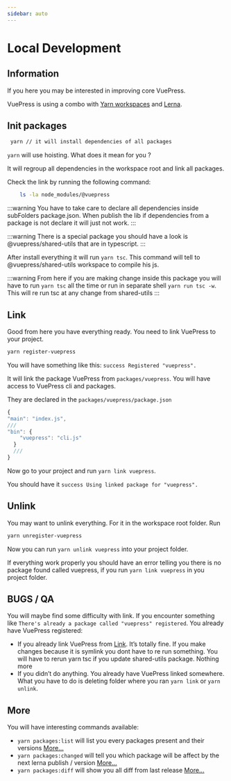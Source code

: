 ```yaml
---
sidebar: auto
---
```


# Local Development

## Information

If you here you may be interested in improving core VuePress.

VuePress is using a combo with [Yarn workspaces](https://yarnpkg.com/lang/en/docs/workspaces/) and [Lerna](https://github.com/lerna/lerna).

## Init packages

```bash
 yarn // it will install dependencies of all packages
```

`yarn` will use hoisting. What does it mean for you ?

It will regroup all dependencies in the workspace root and link all packages.

Check the link by running the following command:

```bash
    ls -la node_modules/@vuepress
```

:::warning
You have to take care to declare all dependencies inside subFolders package.json. When publish the lib if dependencies from a package is not declare it will just not work.
:::

:::warning
There is a special package you should have a look is @vuepress/shared-utils that are in typescript.
:::

After install everything it will run `yarn tsc`. This command will tell to @vuepress/shared-utils workspace to compile his js.

:::warning
From here if you are making change inside this package you will have to
run `yarn tsc` all the time or run in separate shell `yarn run tsc -w`. This will re run tsc at any change from shared-utils
:::

## Link

Good from here you have everything ready. You need to link VuePress to your project.

```bash
yarn register-vuepress
```

You will have something like this: `success Registered "vuepress".`

It will link the package VuePress from `packages/vuepress`. You will have access to VuePress cli and packages.

They are declared in the `packages/vuepress/package.json`

```js
{
"main": "index.js",
///
"bin": {
    "vuepress": "cli.js"
  }
  ///
}
```

Now go to your project and run `yarn link vuepress`.

You should have it `success Using linked package for "vuepress".`

## Unlink

You may want to unlink everything. For it in the workspace root folder. Run

```bash
yarn unregister-vuepress
```

Now you can run `yarn unlink vuepress` into your project folder.

If everything work properly you should have an error telling you there is no package found called vuepress, if you run `yarn link vuepress` in you project folder.

## BUGS / QA

You will maybe find some difficulty with link. If you encounter something like `There's already a package called "vuepress" registered`.
You already have VuePress registered:

- If you already link VuePress from [Link](#link). It’s totally fine. If you make changes because it is symlink you dont have to re run something. You will have to rerun yarn tsc if you update shared-utils package. Nothing more
- If you didn’t do anything. You already have VuePress linked somewhere. What you have to do is deleting folder where you ran `yarn link` or `yarn unlink`.

## More

You will have interesting commands available:

- `yarn packages:list` will list you every packages present and their versions [More...](https://github.com/lerna/lerna/tree/master/commands/list#readme)
- `yarn packages:changed` will tell you which package will be affect by the next lerna publish / version [More...](https://github.com/lerna/lerna/tree/master/commands/changed#readme)
- `yarn packages:diff` will show you all diff from last release [More...](https://github.com/lerna/lerna/tree/master/commands/diff#readme)
